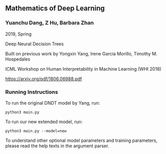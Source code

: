 ## Mathematics of Deep Learning

### Yuanchu Dang, Z Hu, Barbara Zhan
2019, Spring

Deep Neural Decision Trees

Built on previous work by Yongxin Yang, Irene Garcia Morillo, Timothy M. Hospedales

ICML Workshop on Human Interpretability in Machine Learning (WHI 2018)

https://arxiv.org/pdf/1806.06988.pdf

### Running Instructions
To run the original DNDT model by Yang, run:
```
python3 main.py
```

To run our new extended model, run:
```
python3 main.py --model=new
```

To understand other optional model parameters and training parameters, please read the help texts in the argument parser. 
